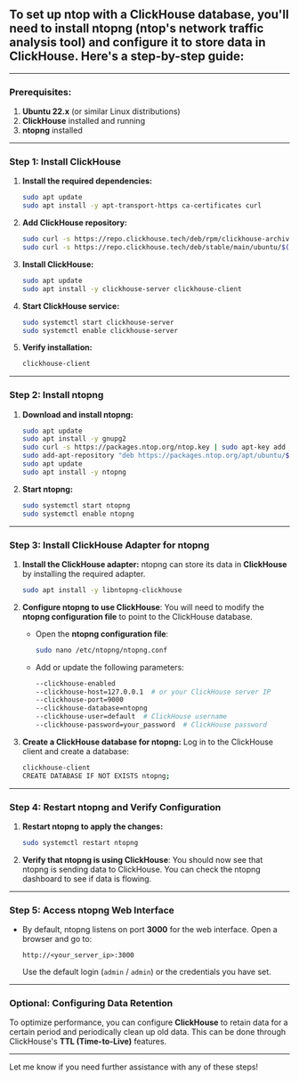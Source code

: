 ## To set up **ntop** with a **ClickHouse** database, you'll need to install **ntopng** (ntop's network traffic analysis tool) and configure it to store data in **ClickHouse**. Here's a step-by-step guide:

---

### **Prerequisites:**
1. **Ubuntu 22.x** (or similar Linux distributions)
2. **ClickHouse** installed and running
3. **ntopng** installed

---

### **Step 1: Install ClickHouse**

1. **Install the required dependencies:**
   ```bash
   sudo apt update
   sudo apt install -y apt-transport-https ca-certificates curl
   ```

2. **Add ClickHouse repository:**
   ```bash
   sudo curl -s https://repo.clickhouse.tech/deb/rpm/clickhouse-archive.key | sudo tee /etc/apt/trusted.gpg.d/clickhouse.asc
   sudo curl -s https://repo.clickhouse.tech/deb/stable/main/ubuntu/$(lsb_release -c | awk '{print $2}')/clickhouse-server.list | sudo tee /etc/apt/sources.list.d/clickhouse-server.list
   ```

3. **Install ClickHouse:**
   ```bash
   sudo apt update
   sudo apt install -y clickhouse-server clickhouse-client
   ```

4. **Start ClickHouse service:**
   ```bash
   sudo systemctl start clickhouse-server
   sudo systemctl enable clickhouse-server
   ```

5. **Verify installation:**
   ```bash
   clickhouse-client
   ```

---

### **Step 2: Install ntopng**

1. **Download and install ntopng:**
   ```bash
   sudo apt update
   sudo apt install -y gnupg2
   sudo curl -s https://packages.ntop.org/ntop.key | sudo apt-key add -
   sudo add-apt-repository "deb https://packages.ntop.org/apt/ubuntu/$(lsb_release -c | awk '{print $2}')/stable $(lsb_release -c | awk '{print $2}') main"
   sudo apt update
   sudo apt install -y ntopng
   ```

2. **Start ntopng:**
   ```bash
   sudo systemctl start ntopng
   sudo systemctl enable ntopng
   ```

---

### **Step 3: Install ClickHouse Adapter for ntopng**

1. **Install the ClickHouse adapter:**
   ntopng can store its data in **ClickHouse** by installing the required adapter.

   ```bash
   sudo apt install -y libntopng-clickhouse
   ```

2. **Configure ntopng to use ClickHouse**:
   You will need to modify the **ntopng configuration file** to point to the ClickHouse database.

   - Open the **ntopng configuration file**:
     ```bash
     sudo nano /etc/ntopng/ntopng.conf
     ```

   - Add or update the following parameters:
     ```bash
     --clickhouse-enabled
     --clickhouse-host=127.0.0.1  # or your ClickHouse server IP
     --clickhouse-port=9000
     --clickhouse-database=ntopng
     --clickhouse-user=default  # ClickHouse username
     --clickhouse-password=your_password  # ClickHouse password
     ```

3. **Create a ClickHouse database for ntopng:**
   Log in to the ClickHouse client and create a database:
   ```bash
   clickhouse-client
   CREATE DATABASE IF NOT EXISTS ntopng;
   ```

---

### **Step 4: Restart ntopng and Verify Configuration**

1. **Restart ntopng to apply the changes:**
   ```bash
   sudo systemctl restart ntopng
   ```

2. **Verify that ntopng is using ClickHouse**:
   You should now see that ntopng is sending data to ClickHouse. You can check the ntopng dashboard to see if data is flowing.

---

### **Step 5: Access ntopng Web Interface**

- By default, ntopng listens on port **3000** for the web interface.
  Open a browser and go to:
  ```
  http://<your_server_ip>:3000
  ```
  Use the default login (`admin` / `admin`) or the credentials you have set.

---

### **Optional: Configuring Data Retention**

To optimize performance, you can configure **ClickHouse** to retain data for a certain period and periodically clean up old data. This can be done through ClickHouse's **TTL (Time-to-Live)** features.

---

Let me know if you need further assistance with any of these steps!
